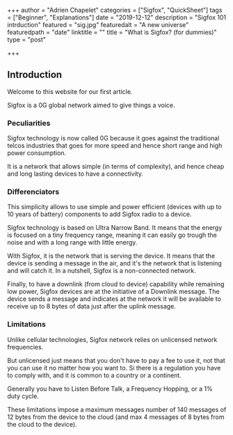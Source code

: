 +++
author = "Adrien Chapelet"
categories = ["Sigfox", "QuickSheet"]
tags = ["Beginner", "Explanations"]
date = "2019-12-12"
description = "Sigfox 101 intrduction"
featured = "sig.jpg"
featuredalt = "A new universe"
featuredpath = "date"
linktitle = ""
title = "What is Sigfox? (for dummies)"
type = "post"

+++

## Introduction

Welcome to this website for our first article.

Sigfox is a 0G global network aimed to give things a voice.


### Peculiarities

Sigfox technology is now called 0G because it goes against the traditional telcos industries that goes for more speed and hence short range and high power consumption.

It is a network that allows simple (in terms of complexity), and hence cheap and long lasting devices to have a connectivity.


### Differenciators

This simplicity allows to use simple and power efficient (devices with up to 10 years of battery) components to add Sigfox radio to a device.

Sigfox technology is based on Ultra Narrow Band. It means that the energy is focused on a tiny frequency range, meaning it can easily go trough the noise and with a long range with little energy.

With Sigfox, it is the network that is serving the device. It means that the device is sending a message in the air, and it's the network that is listening and will catch it. In a nutshell, Sigfox is a non-connected network.

Finally, to have a downlink (from cloud to device) capability while remaining low power, Sigfox devices are at the initiative of a Downlink message. The device sends a message and indicates at the network it will be available to receive up to 8 bytes of data just after the uplink message.


### Limitations

Unlike cellular technologies, Sigfox network relies on unlicensed network frequencies.

But unlicensed just means that you don't have to pay a fee to use it, not that you can use it no matter how you want to.
Si there is a regulation you have to comply with, and it is common to a country or a continent.

Generally you have to Listen Before Talk, a Frequency Hopping, or a 1% duty cycle.

These limitations impose a maximum messages number of 140 messages of 12 bytes from the device to the cloud (and max 4 messages of 8 bytes from the cloud to the device).